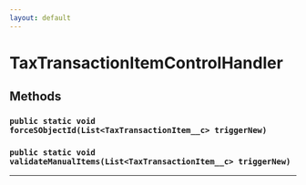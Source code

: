 ```yaml
---
layout: default
---
```

# TaxTransactionItemControlHandler
## Methods
### `public static void forceSObjectId(List<TaxTransactionItem__c> triggerNew)`
### `public static void validateManualItems(List<TaxTransactionItem__c> triggerNew)`
---
